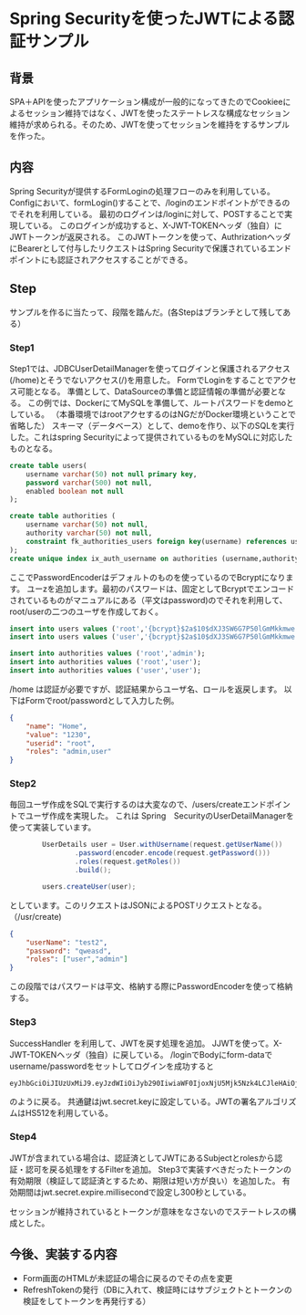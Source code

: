 # Spring Securityを使ったJWTによる認証サンプル

## 背景
SPA＋APIを使ったアプリケーション構成が一般的になってきたのでCookieeによるセッション維持ではなく、JWTを使ったステートレスな構成なセッション維持が求められる。そのため、JWTを使ってセッションを維持をするサンプルを作った。

## 内容
Spring Securityが提供するFormLoginの処理フローのみを利用している。
Configにおいて、formLogin()することで、/loginのエンドポイントができるのでそれを利用している。
最初のログインは/loginに対して、POSTすることで実現している。
このログインが成功すると、X-JWT-TOKENヘッダ（独自）にJWTトークンが返戻される。
このJWTトークンを使って、AuthrizationヘッダにBearerとして付与したリクエストはSpring
Securityで保護されているエンドポイントにも認証されアクセスすることができる。

## Step
サンプルを作るに当たって、段階を踏んだ。(各Stepはブランチとして残してある）
### Step1
Step1では、JDBCUserDetailManagerを使ってログインと保護されるアクセス(/home)とそうでないアクセス(/)を用意した。
FormでLoginをすることでアクセス可能となる。
準備として、DataSourceの準備と認証情報の準備が必要となる。
この例では、DockerにてMySQLを準備して、ルートパスワードをdemoとしている。
（本番環境ではrootアクセするのはNGだがDocker環境ということで省略した）
スキーマ（データベース）として、demoを作り、以下のSQLを実行した。これはspring Securityによって提供されているものをMySQLに対応したものとなる。

```sql
create table users(
	username varchar(50) not null primary key,
	password varchar(500) not null,
	enabled boolean not null
);

create table authorities (
	username varchar(50) not null,
	authority varchar(50) not null,
	constraint fk_authorities_users foreign key(username) references users(username)
);
create unique index ix_auth_username on authorities (username,authority);

```
ここでPasswordEncoderはデフォルトのものを使っているのでBcryptになります。
ユーzを追加します。最初のパスワードは、固定としてBcryptでエンコードされているものがマニュアルにある（平文はpassword)のでそれを利用して、root/userの二つのユーザを作成しておく。
```sql
insert into users values ('root','{bcrypt}$2a$10$dXJ3SW6G7P50lGmMkkmwe.20cQQubK3.HZWzG3YB1tlRy.fqvM/BG',true)
insert into users values ('user','{bcrypt}$2a$10$dXJ3SW6G7P50lGmMkkmwe.20cQQubK3.HZWzG3YB1tlRy.fqvM/BG',true)

insert into authorities values ('root','admin');
insert into authorities values ('root','user');
insert into authorities values ('user','user');
```

/home は認証が必要ですが、認証結果からユーザ名、ロールを返戻します。
以下はFormでroot/passwordとして入力した例。
```json
{
    "name": "Home",
    "value": "1230",
    "userid": "root",
    "roles": "admin,user"
}
```

### Step2
毎回ユーザ作成をSQLで実行するのは大変なので、/users/createエンドポイントでユーザ作成を実現した。
これは Spring　SecurityのUserDetailManagerを使って実装しています。
```java
        UserDetails user = User.withUsername(request.getUserName())
                .password(encoder.encode(request.getPassword()))
                .roles(request.getRoles())
                .build();

        users.createUser(user);
```
としています。このリクエストはJSONによるPOSTリクエストとなる。（/usr/create)
```json
{
    "userName": "test2",
    "password": "qweasd",
    "roles": ["user","admin"]
}
```
この段階ではパスワードは平文、格納する際にPasswordEncoderを使って格納する。

### Step3
SuccessHandler を利用して、JWTを戻す処理を追加。
JJWTを使って。X-JWT-TOKENヘッダ（独自）に戻している。
/loginでBodyにform-dataでusername/passwordをセットしてログインを成功すると
```
eyJhbGciOiJIUzUxMiJ9.eyJzdWIiOiJyb290IiwiaWF0IjoxNjU5Mjk5Nzk4LCJleHAiOjE2NTkzMDAwOTgsInJvbGVzIjoiYWRtaW4sdXNlciJ9.S9PdwyiZoI0KXBgaCEvRAZYcqsS8XLp5dN89N6lfdEURGmHUjnnRz15BVXMaXDY3f_r18QMMp5Fk6soI5In3ww
```
のように戻る。
共通鍵はjwt.secret.keyに設定している。JWTの署名アルゴリズムはHS512を利用している。

### Step4
JWTが含まれている場合は、認証済としてJWTにあるSubjectとrolesから認証・認可を戻る処理をするFilterを追加。
Step3で実装すべきだったトークンの有効期限（検証して認証済とするため、期限は短い方が良い）を追加した。
有効期間はjwt.secret.expire.millisecondで設定し300秒としている。

セッションが維持されているとトークンが意味をなさないのでステートレスの構成とした。

## 今後、実装する内容
+ Form画面のHTMLが未認証の場合に戻るのでその点を変更
+ RefreshTokenの発行（DBに入れて、検証時にはサブジェクトとトークンの検証をしてトークンを再発行する）



